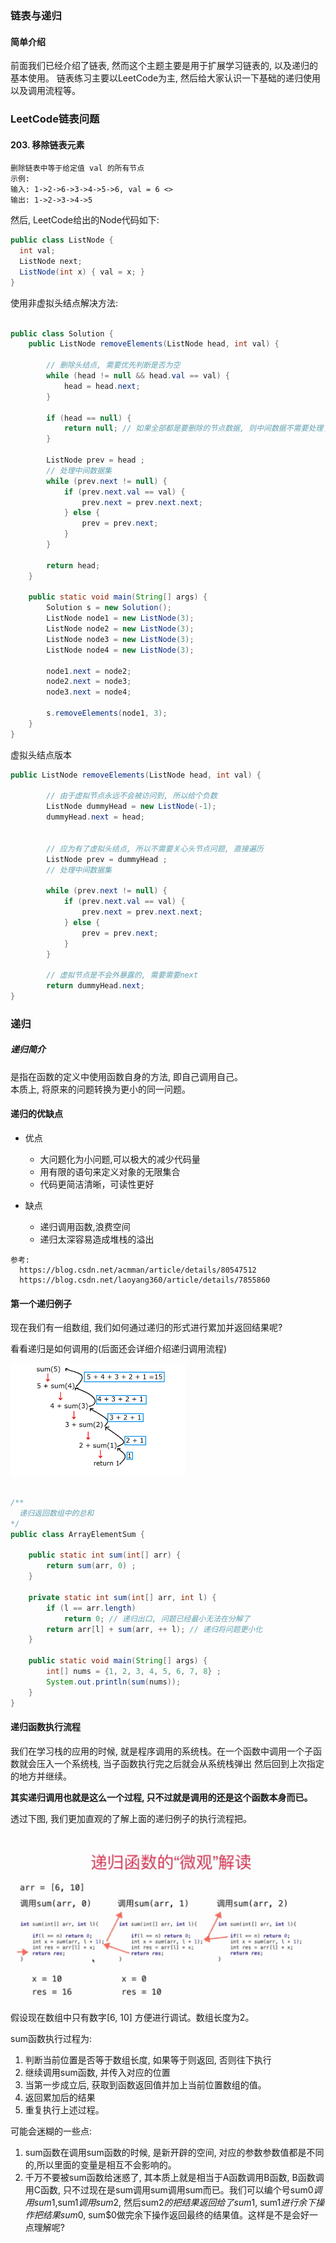 ### 链表与递归

#### 简单介绍
前面我们已经介绍了链表, 然而这个主题主要是用于扩展学习链表的, 以及递归的基本使用。
链表练习主要以LeetCode为主, 然后给大家认识一下基础的递归使用以及调用流程等。


### LeetCode链表问题

#### 203. 移除链表元素

```Text
删除链表中等于给定值 val 的所有节点
示例:
输入: 1->2->6->3->4->5->6, val = 6 <>
输出: 1->2->3->4->5
```
然后, LeetCode给出的Node代码如下:

```java
public class ListNode {
  int val;
  ListNode next;
  ListNode(int x) { val = x; }
}
```

使用非虚拟头结点解决方法:

```java

public class Solution {
    public ListNode removeElements(ListNode head, int val) {

        // 删除头结点, 需要优先判断是否为空
        while (head != null && head.val == val) {
            head = head.next;
        }

        if (head == null) {
            return null; // 如果全部都是要删除的节点数据, 则中间数据不需要处理了
        }

        ListNode prev = head ;
        // 处理中间数据集
        while (prev.next != null) {
            if (prev.next.val == val) {
                prev.next = prev.next.next;
            } else {
                prev = prev.next;
            }
        }

        return head;
    }

    public static void main(String[] args) {
        Solution s = new Solution();
        ListNode node1 = new ListNode(3);
        ListNode node2 = new ListNode(3);
        ListNode node3 = new ListNode(3);
        ListNode node4 = new ListNode(3);

        node1.next = node2;
        node2.next = node3;
        node3.next = node4;

        s.removeElements(node1, 3);
    }
}
```


虚拟头结点版本
```java
public ListNode removeElements(ListNode head, int val) {

        // 由于虚拟节点永远不会被访问到, 所以给个负数
        ListNode dummyHead = new ListNode(-1);
        dummyHead.next = head;


        // 应为有了虚拟头结点, 所以不需要关心头节点问题, 直接遍历
        ListNode prev = dummyHead ;
        // 处理中间数据集

        while (prev.next != null) {
            if (prev.next.val == val) {
                prev.next = prev.next.next;
            } else {
                prev = prev.next;
            }
        }

        // 虚拟节点是不会外暴露的, 需要需要next
        return dummyHead.next;
}
```




### 递归

##### 递归简介
是指在函数的定义中使用函数自身的方法, 即自己调用自己。<br />
本质上, 将原来的问题转换为更小的同一问题。

#### 递归的优缺点
  * 优点
    * 大问题化为小问题,可以极大的减少代码量
    * 用有限的语句来定义对象的无限集合
    * 代码更简洁清晰，可读性更好

  * 缺点
    * 递归调用函数,浪费空间
    * 递归太深容易造成堆栈的溢出

```Text
参考:
  https://blog.csdn.net/acmman/article/details/80547512
  https://blog.csdn.net/laoyang360/article/details/7855860
```



#### 第一个递归例子

现在我们有一组数组, 我们如何通过递归的形式进行累加并返回结果呢?

看看递归是如何调用的(后面还会详细介绍递归调用流程)

![avatar](https://github.com/basebase/img_server/blob/master/common/recursion01.png?raw=true)


```java

/**
  递归返回数组中的总和
*/
public class ArrayElementSum {

    public static int sum(int[] arr) {
        return sum(arr, 0) ;
    }

    private static int sum(int[] arr, int l) {
        if (l == arr.length)
            return 0; // 递归出口, 问题已经最小无法在分解了
        return arr[l] + sum(arr, ++ l); // 递归将问题更小化
    }

    public static void main(String[] args) {
        int[] nums = {1, 2, 3, 4, 5, 6, 7, 8} ;
        System.out.println(sum(nums));
    }
}
```


#### 递归函数执行流程

我们在学习栈的应用的时候, 就是程序调用的系统栈。在一个函数中调用一个子函数就会压入一个系统栈, 当子函数执行完之后就会从系统栈弹出
然后回到上次指定的地方并继续。

**其实递归调用也就是这么一个过程, 只不过就是调用的还是这个函数本身而已。**


透过下图, 我们更加直观的了解上面的递归例子的执行流程把。

![avatar](https://github.com/basebase/img_server/blob/master/common/recursion001.png?raw=true)

假设现在数组中只有数字[6, 10] 方便进行调试。数组长度为2。

sum函数执行过程为:
  1. 判断当前位置是否等于数组长度, 如果等于则返回, 否则往下执行
  2. 继续调用sum函数, 并传入对应的位置
  3. 当第一步成立后, 获取到函数返回值并加上当前位置数组的值。
  4. 返回累加后的结果
  5. 重复执行上述过程。


可能会迷糊的一些点:
  1. sum函数在调用sum函数的时候, 是新开辟的空间, 对应的参数参数值都是不同的,所以里面的变量是相互不会影响的。
  2. 千万不要被sum函数给迷惑了, 其本质上就是相当于A函数调用B函数, B函数调用C函数, 只不过现在是sum调用sum调用sum而已。我们可以编个号sum$0调用sum$1,sum$1调用sum$2, 然后sum$2的把结果返回给了sum$1, sum$1进行余下操作把结果sum$0, sum$0做完余下操作返回最终的结果值。这样是不是会好一点理解呢?
